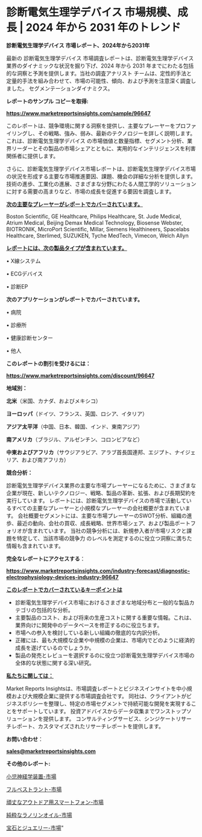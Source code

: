 # 診断電気生理学デバイス 市場規模、成長 | 2024 年から 2031 年のトレンド

<strong>診断電気生理学デバイス 市場レポート、2024年から2031年</strong>

最新の 診断電気生理学デバイス 市場調査レポートは、診断電気生理学デバイス 業界のダイナミックな状況を掘り下げ、2024 年から 2031 年までにわたる包括的な洞察と予測を提供します。当社の調査アナリスト チームは、定性的手法と定量的手法を組み合わせて、市場の可能性、傾向、および予測を注意深く調査しました。 セグメンテーションダイナミクス。



<strong>レポートのサンプル コピーを取得:</strong> <a href=https://www.marketreportsinsights.com/sample/96647>

<strong><u>https://www.marketreportsinsights.com/sample/96647</u></strong></a>

このレポートは、競争環境に関する洞察を提供し、主要なプレーヤーをプロファイリングし、その戦略、強み、弱み、最新のテクノロジーを詳しく説明します。 これは、診断電気生理学デバイス の市場価値と数量指標、セグメント分析、業界リーダーとその製品の市場シェアとともに、実用的なインテリジェンスを利害関係者に提供します。

さらに、診断電気生理学デバイス市場レポートは、診断電気生理学デバイス市場の状況を形成する主要な市場推進要因、課題、機会の詳細な分析を提供します。 技術の進歩、工業化の進展、さまざまな分野にわたる人間工学的ソリューションに対する需要の高まりなど、市場の成長を促進する要因を調査します。



<strong><u>次の主要なプレーヤーがレポートでカバーされています。</u></strong>

Boston Scientific, GE Healthcare, Philips Healthcare, St. Jude Medical, Atrium Medical, Beijing Demax Medical Technology, Biosense Webster, BIOTRONIK, MicroPort Scientific, Millar, Siemens Healthineers, Spacelabs Healthcare, Sterlimed, SUZUKEN, Tyche MedTech, Vimecon, Welch Allyn



<strong><u><b>レポートには、次の製品タイプが含まれています。</b></u></strong>

• X線システム

• ECGデバイス

• 診断EP



<strong><b>次のアプリケーションがレポートでカバーされています。</b></strong>

• 病院

• 診療所

• 健康診断センター

• 他人



<strong><b>このレポートの割引を受けるには：</b></strong><a href=https://www.marketreportsinsights.com/discount/96647>

<strong><u>https://www.marketreportsinsights.com/discount/96647</u></strong></a>



<strong>地域別：</strong>



<strong>北米</strong>（米国、カナダ、およびメキシコ）



<strong>ヨーロッパ</strong>（ドイツ、フランス、英国、ロシア、イタリア）



<strong>アジア太平洋</strong>（中国、日本、韓国、インド、東南アジア）



<strong>南アメリカ</strong>（ブラジル、アルゼンチン、コロンビアなど）



<strong>中東およびアフリカ</strong>（サウジアラビア、アラブ首長国連邦、エジプト、ナイジェリア、および南アフリカ）



<strong>競合分析：</strong>

診断電気生理学デバイス業界の主要な市場プレーヤーになるために、さまざまな企業が現在、新しいテクノロジー、戦略、製品の革新、拡張、および長期契約を実行しています。 レポートには、診断電気生理学デバイスの市場で活動しているすべての主要なプレーヤーと小規模なプレーヤーの会社概要が含まれています。 会社概要セグメントには、主要な市場プレーヤーのSWOT分析、組織の進歩、最近の動向、会社の買収、成長戦略、世界市場シェア、および製品ポートフォリオが含まれています。 当社の競争分析には、新規参入者が市場リスクと課題を特定して、当該市場の競争力 のレベルを測定するのに役立つ洞察に満ちた情報も含まれています。



<strong>完全なレポートにアクセスする</strong>：

<a href=https://www.marketreportsinsights.com/industry-forecast/diagnostic-electrophysiology-devices-industry-96647>

<strong><u>https://www.marketreportsinsights.com/industry-forecast/diagnostic-electrophysiology-devices-industry-96647</u></strong></a>



<strong><u><b>このレポートでカバーされているキーポイントは</b></u></strong>
<ul>
  <li>診断電気生理学デバイス市場におけるさまざまな地域分布と一般的な製品カテゴリの包括的な分析。</li>
  <li>主要製品のコスト、および将来の生産コストに関する重要な情報。これは、業界向けに開発中のデータベースを修正するのに役立ちます。</li>
  <li>市場への参入を検討している新しい組織の徹底的な内訳分析。</li>
  <li>正確には、最も大規模な企業や中規模の企業は、市場内でどのように経済的成長を遂げているのでしょうか。</li>
  <li>製品の発売とレビューを選択するのに役立つ診断電気生理学デバイス市場の全体的な状態に関する深い研究。</li>
</ul>


<strong><u><b>私たちに関しては：</b></u></strong>

Market Reports Insightsは、市場調査レポートとビジネスインサイトを中小規模および大規模企業に提供する市場調査会社です。 同社は、クライアントがビジネスポリシーを整理し、特定の市場セグメントで持続可能な開発を実現することをサポートしています。 投資アドバイスからデータ収集までワンストップソリューションを提供します。 コンサルティングサービス、シンジケートリサーチレポート、カスタマイズされたリサーチレポートを提供します。



<strong><b>お問い合わせ</b></strong>：

<a href=mailto:sales@marketreportsinsights.com>

<strong><u>sales@marketreportsinsights.com</u></strong></a>



<strong>その他のレポート:</strong>

<a href=https://www.linkedin.com/pulse/小児神経学装置-市場-2023-swot-分析と成長率-2030-pr-news-hub-dipbf/>小児神経学装置-市場</a>

<a href=https://www.linkedin.com/pulse/フルベストラント-市場-2030-年までの需要に焦点を当てた-2023-z9hbf/>フルベストラント-市場</a>

<a href=https://www.linkedin.com/pulse/頑丈なアウトドア用スマートフォン-市場-2023-総合分析と事業成長戦略-6xi9f/>頑丈なアウトドア用スマートフォン-市場</a>

<a href=https://www.linkedin.com/pulse/純粋なラノリンオイル-市場-2023-swot-分析と最新イノベーション-2030-uygef/>純粋なラノリンオイル-市場</a>

<a href=https://www.linkedin.com/pulse/宝石とジュエリー-市場-2023-競争分析と事業成長-2030-pr-news-hub-wvnvf/>宝石とジュエリー-市場</a>"
